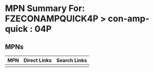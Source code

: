 



# MPN Summary For: FZECONAMPQUICK4P > con-amp-quick : 04P

## MPNs
  

|MPN|Direct Links|Search Links|
| :--- | :--- | :--- |
||||
